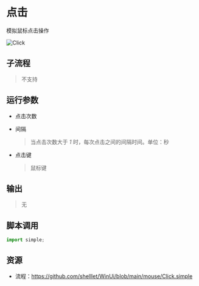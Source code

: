 # 点击 
模拟鼠标点击操作

![Click](./images/01.png ':size=90%')

## 子流程
> 不支持


## 运行参数

* 点击次数
  
* 间隔
  > 当点击次数大于 *1* 时，每次点击之间的间隔时间。单位：秒

* 点击键
  > 鼠标键



## 输出

>   无    


## 脚本调用

```python
import simple;

```

## 资源

* 流程：https://github.com/shelllet/WinUi/blob/main/mouse/Click.simple



